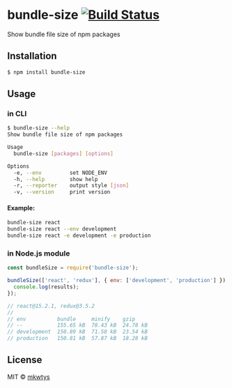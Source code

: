 # bundle-size [![Build Status](https://travis-ci.org/mkwtys/bundle-size.svg?branch=master)](https://travis-ci.org/mkwtys/bundle-size)

Show bundle file size of npm packages

## Installation

```sh
$ npm install bundle-size
```

## Usage

### in CLI

```sh
$ bundle-size --help
Show bundle file size of npm packages

Usage
  bundle-size [packages] [options]

Options
  -e, --env         set NODE_ENV
  -h, --help        show help
  -r, --reporter    output style [json]
  -v, --version     print version
```

#### Example:

```sh
bundle-size react
bundle-size react --env development
bundle-size react -e development -e production
```

### in Node.js module

```js
const bundleSize = require('bundle-size');

bundleSize(['react', 'redux'], { env: ['development', 'production'] }).then((results) => {
  console.log(results);
});

// react@15.2.1, redux@3.5.2
//
// env          bundle     minify    gzip
// --           155.65 kB  78.43 kB  24.78 kB
// development  150.89 kB  71.58 kB  23.54 kB
// production   150.81 kB  57.87 kB  18.28 kB
```

## License

MIT © [mkwtys](https://github.com/mkwtys)
